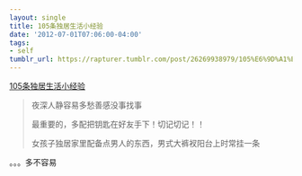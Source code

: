 ```yaml
---
layout: single
title: 105条独居生活小经验
date: '2012-07-01T07:06:00-04:00'
tags:
- self
tumblr_url: https://rapturer.tumblr.com/post/26269938979/105%E6%9D%A1%E7%8B%AC%E5%B1%85%E7%94%9F%E6%B4%BB%E5%B0%8F%E7%BB%8F%E9%AA%8C
---
```

[105条独居生活小经验](http://site.douban.com/widget/notes/3700186/note/207523044/)  

> 夜深人静容易多愁善感没事找事
> 
> 最重要的，多配把钥匙在好友手下！切记切记！！
> 
> 女孩子独居家里配备点男人的东西，男式大裤衩阳台上时常挂一条

。。。多不容易

